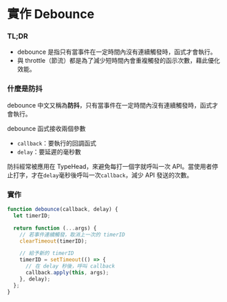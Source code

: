 # 實作 Debounce

### TL;DR

- debounce 是指只有當事件在一定時間內沒有連續觸發時，函式才會執行。
- 與 throttle（節流）都是為了減少短時間內會重複觸發的函示次數，藉此優化效能。

### 什麼是防抖

debounce 中文又稱為**防抖**，只有當事件在一定時間內沒有連續觸發時，函式才會執行。

debounce 函式接收兩個參數

- `callback`：要執行的回調函式
- `delay`：要延遲的毫秒數

防抖經常被應用在 TypeHead，來避免每打一個字就呼叫一次 API。當使用者停止打字，才在`delay`毫秒後呼叫一次`callback`，減少 API 發送的次數。

### 實作

```jsx
function debounce(callback, delay) {
  let timerID;

  return function (...args) {
    // 若事件連續觸發，取消上一次的 timerID
    clearTimeout(timerID);

    // 給予新的 timerID
    timerID = setTimeout(() => {
      // 在 delay 秒後，呼叫 callback
      callback.apply(this, args);
    }, delay);
  };
}
```
